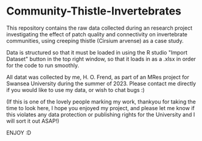 # Community-Thistle-Invertebrates

This repository contains the raw data collected during an research project investigating the effect of patch quality and connectivity on invertebrate communities, using creeping thistle (Cirsium arvense) as a case study. 

Data is structured so that it must be loaded in using the R studio "Import Dataset" button in the top right window, so that it loads in as a .xlsx in order for the code to run smoothly. 

All datat was collected by me, H. O. Frend, as part of an MRes project for Swansea University during the summer of 2023. Please contact me directly if you would like to use my data, or wish to chat bugs :) 

(If this is one of the lovely people marking my work, thankyou for taking the time to look here, I hope you enjoyed my project, and please let me know if this violates any data protection or publishing rights for the University and I will sort it out ASAP!)

ENJOY :D 
